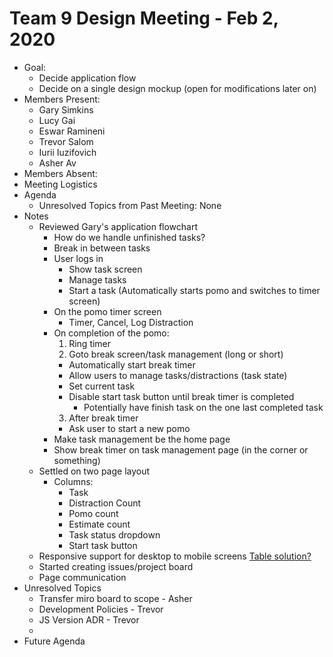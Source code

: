 # Team 9 Design Meeting - Feb 2, 2020

- Goal:
  - Decide application flow
  - Decide on a single design mockup (open for modifications later on)
- Members Present:
  - Gary Simkins
  - Lucy Gai
  - Eswar Ramineni
  - Trevor Salom
  - Iurii Iuzifovich
  - Asher Av
- Members Absent:
- Meeting Logistics
- Agenda
  - Unresolved Topics from Past Meeting: None
- Notes
  - Reviewed Gary's application flowchart
    - How do we handle unfinished tasks?
    - Break in between tasks
    - User logs in
      - Show task screen
      - Manage tasks
      - Start a task (Automatically starts pomo and switches to timer screen)
    - On the pomo timer screen
      - Timer, Cancel, Log Distraction
    - On completion of the pomo:
      1. Ring timer
      2. Goto break screen/task management (long or short)
        - Automatically start break timer
        - Allow users to manage tasks/distractions (task state)
        - Set current task
        - Disable start task button until break timer is completed
          - Potentially have finish task on the one last completed task
      3. After break timer
        - Ask user to start a new pomo
    - Make task management be the home page
    - Show break timer on task management page (in the corner or something)
  - Settled on two page layout
    - Columns:
      - Task
      - Distraction Count
      - Pomo count
      - Estimate count
      - Task status dropdown
      - Start task button
  - Responsive support for desktop to mobile screens [Table solution?](https://medium.com/allenhwkim/mobile-friendly-table-b0cb066dbc0e)
  - Started creating issues/project board
  - Page communication
- Unresolved Topics
  - Transfer miro board to scope - Asher
  - Development Policies - Trevor
  - JS Version ADR - Trevor
  - 
- Future Agenda

